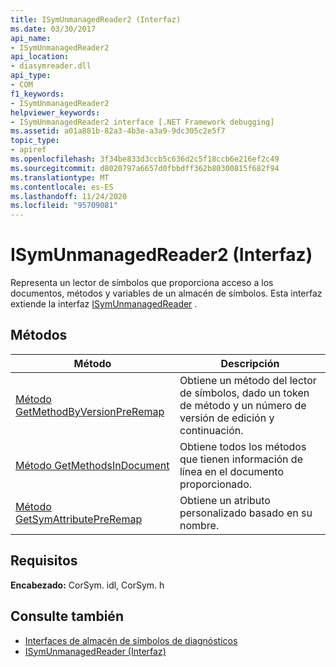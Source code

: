 ```yaml
---
title: ISymUnmanagedReader2 (Interfaz)
ms.date: 03/30/2017
api_name:
- ISymUnmanagedReader2
api_location:
- diasymreader.dll
api_type:
- COM
f1_keywords:
- ISymUnmanagedReader2
helpviewer_keywords:
- ISymUnmanagedReader2 interface [.NET Framework debugging]
ms.assetid: a01a881b-82a3-4b3e-a3a9-9dc305c2e5f7
topic_type:
- apiref
ms.openlocfilehash: 3f34be833d3ccb5c636d2c5f18ccb6e216ef2c49
ms.sourcegitcommit: d8020797a6657d0fbbdff362b80300815f682f94
ms.translationtype: MT
ms.contentlocale: es-ES
ms.lasthandoff: 11/24/2020
ms.locfileid: "95709081"
---
```

# <a name="isymunmanagedreader2-interface"></a>ISymUnmanagedReader2 (Interfaz)

Representa un lector de símbolos que proporciona acceso a los documentos, métodos y variables de un almacén de símbolos. Esta interfaz extiende la interfaz [ISymUnmanagedReader](isymunmanagedreader-interface.md) .  
  
## <a name="methods"></a>Métodos  
  
|Método|Descripción|  
|------------|-----------------|  
|[Método GetMethodByVersionPreRemap](isymunmanagedreader2-getmethodbyversionpreremap-method.md)|Obtiene un método del lector de símbolos, dado un token de método y un número de versión de edición y continuación.|  
|[Método GetMethodsInDocument](isymunmanagedreader2-getmethodsindocument-method.md)|Obtiene todos los métodos que tienen información de línea en el documento proporcionado.|  
|[Método GetSymAttributePreRemap](isymunmanagedreader2-getsymattributepreremap-method.md)|Obtiene un atributo personalizado basado en su nombre.|  
  
## <a name="requirements"></a>Requisitos  

 **Encabezado:** CorSym. idl, CorSym. h  
  
## <a name="see-also"></a>Consulte también

- [Interfaces de almacén de símbolos de diagnósticos](diagnostics-symbol-store-interfaces.md)
- [ISymUnmanagedReader (Interfaz)](isymunmanagedreader-interface.md)
